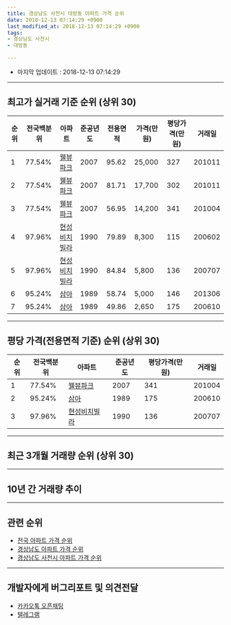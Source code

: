 ```yaml
---
title: 경상남도 사천시 대방동 아파트 가격 순위
date: 2018-12-13 07:14:29 +0900
last_modified_at: 2018-12-13 07:14:29 +0900
tags:
- 경상남도 사천시
- 대방동

---
```


* 마지막 업데이트 : 2018-12-13 07:14:29

---

## 최고가 실거래 기준 순위 (상위 30)


|순위|전국백분위|아파트|준공년도|전용면적|가격(만원)|평당가격(만원)|거래일|
|---|---|---|---|---|---|---|---|
|1|77.54%|[웰뷰파크](https://search.naver.com/search.naver?query=%EA%B2%BD%EC%83%81%EB%82%A8%EB%8F%84+%EC%82%AC%EC%B2%9C%EC%8B%9C+%EB%8C%80%EB%B0%A9%EB%8F%99+%EC%9B%B0%EB%B7%B0%ED%8C%8C%ED%81%AC)|2007|95.62|25,000|327|201011|
|2|77.54%|[웰뷰파크](https://search.naver.com/search.naver?query=%EA%B2%BD%EC%83%81%EB%82%A8%EB%8F%84+%EC%82%AC%EC%B2%9C%EC%8B%9C+%EB%8C%80%EB%B0%A9%EB%8F%99+%EC%9B%B0%EB%B7%B0%ED%8C%8C%ED%81%AC)|2007|81.71|17,700|302|201011|
|3|77.54%|[웰뷰파크](https://search.naver.com/search.naver?query=%EA%B2%BD%EC%83%81%EB%82%A8%EB%8F%84+%EC%82%AC%EC%B2%9C%EC%8B%9C+%EB%8C%80%EB%B0%A9%EB%8F%99+%EC%9B%B0%EB%B7%B0%ED%8C%8C%ED%81%AC)|2007|56.95|14,200|341|201004|
|4|97.96%|[현성비치빌라](https://search.naver.com/search.naver?query=%EA%B2%BD%EC%83%81%EB%82%A8%EB%8F%84+%EC%82%AC%EC%B2%9C%EC%8B%9C+%EB%8C%80%EB%B0%A9%EB%8F%99+%ED%98%84%EC%84%B1%EB%B9%84%EC%B9%98%EB%B9%8C%EB%9D%BC)|1990|79.89|8,300|115|200602|
|5|97.96%|[현성비치빌라](https://search.naver.com/search.naver?query=%EA%B2%BD%EC%83%81%EB%82%A8%EB%8F%84+%EC%82%AC%EC%B2%9C%EC%8B%9C+%EB%8C%80%EB%B0%A9%EB%8F%99+%ED%98%84%EC%84%B1%EB%B9%84%EC%B9%98%EB%B9%8C%EB%9D%BC)|1990|84.84|5,800|136|200707|
|6|95.24%|[삼아](https://search.naver.com/search.naver?query=%EA%B2%BD%EC%83%81%EB%82%A8%EB%8F%84+%EC%82%AC%EC%B2%9C%EC%8B%9C+%EB%8C%80%EB%B0%A9%EB%8F%99+%EC%82%BC%EC%95%84)|1989|58.74|5,000|146|201306|
|7|95.24%|[삼아](https://search.naver.com/search.naver?query=%EA%B2%BD%EC%83%81%EB%82%A8%EB%8F%84+%EC%82%AC%EC%B2%9C%EC%8B%9C+%EB%8C%80%EB%B0%A9%EB%8F%99+%EC%82%BC%EC%95%84)|1989|49.86|2,650|175|200610|


---

## 평당 가격(전용면적 기준) 순위 (상위 30)


|순위|전국백분위|아파트|준공년도|평당가격(만원)|거래일|
|---|---|---|---|---|---|
|1|77.54%|[웰뷰파크](https://search.naver.com/search.naver?query=%EA%B2%BD%EC%83%81%EB%82%A8%EB%8F%84+%EC%82%AC%EC%B2%9C%EC%8B%9C+%EB%8C%80%EB%B0%A9%EB%8F%99+%EC%9B%B0%EB%B7%B0%ED%8C%8C%ED%81%AC)|2007|341|201004|
|2|95.24%|[삼아](https://search.naver.com/search.naver?query=%EA%B2%BD%EC%83%81%EB%82%A8%EB%8F%84+%EC%82%AC%EC%B2%9C%EC%8B%9C+%EB%8C%80%EB%B0%A9%EB%8F%99+%EC%82%BC%EC%95%84)|1989|175|200610|
|3|97.96%|[현성비치빌라](https://search.naver.com/search.naver?query=%EA%B2%BD%EC%83%81%EB%82%A8%EB%8F%84+%EC%82%AC%EC%B2%9C%EC%8B%9C+%EB%8C%80%EB%B0%A9%EB%8F%99+%ED%98%84%EC%84%B1%EB%B9%84%EC%B9%98%EB%B9%8C%EB%9D%BC)|1990|136|200707|


---

## 최근 3개월 거래량 순위 (상위 30)


<div style="width:100%;">
    <canvas id="deal_count_ranking" height="250"></canvas>
</div>


<script>
new Chart(document.getElementById("deal_count_ranking"), {
    type: 'horizontalBar',
    data: {
        labels: ['웰뷰파크'],
        datasets: [{
            label: '실거래 수',
            data: [7],
            borderColor: "rgba(255, 0, 128, 1)",
            backgroundColor: "rgba(255, 0, 128, 0.5)",
            fill: false,
        }]
    },
    options: {
        responsive: true,
        title: {
            display: true,
            text: '최근 3개월 거래량 순위'
        },
        tooltips: {
            mode: 'index',
            intersect: false,
            callbacks: {
                title: function(tooltipItems, data) {
                    return "실거래 수:";
                },
                label: function(tooltipItem, data) {
                    return data.labels[tooltipItem.index] + ": " + tooltipItem.xLabel;
                }
            }
        },
        hover: {
            mode: 'nearest',
            intersect: true
        },
        scales: {
            xAxes: [{
                display: true,
                scaleLabel: {
                    display: true,
                    labelString: '실거래 수'
                },
                ticks: {
                    suggestedMin: 0,
                }
            }],
            yAxes: [{
                display: true,
                ticks: {
                    autoSkip: false,
                    callback: function(value, index, values) {
                        if (value.length > 15)
                            return value.substr(0, 13) + "...";
                        else
                            return value;
                    }
                },
                scaleLabel: {
                    display: false,
                }
            }]
        }
    }
});

</script>


---

## 10년 간 거래량 추이


<div style="width:100%;">
    <canvas id="deal_progress" height="250"></canvas>
</div>

<script>
new Chart(document.getElementById("deal_progress"), {
    type: 'line',
    data: {
        labels: ['200812','200901','200902','200903','200904','200905','200906','200907','200908','200909','200910','200911','200912','201001','201002','201003','201004','201005','201006','201007','201008','201009','201010','201011','201012','201101','201102','201103','201104','201105','201106','201107','201108','201109','201110','201111','201112','201201','201202','201203','201204','201205','201206','201207','201208','201209','201210','201211','201212','201301','201302','201303','201304','201305','201306','201307','201308','201309','201310','201311','201312','201401','201402','201403','201404','201405','201406','201407','201408','201409','201410','201411','201412','201501','201502','201503','201504','201505','201506','201507','201508','201509','201510','201511','201512','201601','201602','201603','201604','201605','201606','201607','201608','201609','201610','201611','201612','201701','201702','201703','201704','201705','201706','201707','201708','201709','201710','201711','201712','201801','201802','201803','201804','201805','201806','201807','201808','201809','201810','201811','201812'],
        datasets: [{
            label: '실거래 수',
            pointRadius: 1,
            data: [2, 1, 2, 4, 4, 3, 7, 4, 1, 7, 1, 1, 7, 4, 5, 2, 4, 2, 4, 0, 2, 3, 1, 9, 2, 1, 4, 0, 4, 4, 4, 1, 2, 2, 4, 4, 3, 4, 5, 8, 3, 5, 4, 5, 1, 1, 4, 1, 2, 5, 0, 3, 4, 5, 9, 2, 1, 6, 2, 2, 6, 0, 10, 8, 4, 4, 5, 1, 5, 6, 12, 4, 4, 3, 3, 8, 7, 2, 4, 1, 3, 1, 4, 2, 2, 3, 0, 10, 6, 5, 3, 1, 3, 3, 6, 3, 4, 1, 8, 1, 1, 3, 0, 3, 1, 1, 3, 3, 0, 4, 1, 1, 1, 1, 1, 1, 1, 1, 4, 2, 1],
            borderColor: "rgba(255, 201, 14, 1)",
            backgroundColor: "rgba(255, 201, 14, 0.5)",
            fill: true,
        }]
    },
    options: {
        responsive: true,
        title: {
            display: true,
            text: '10년간 거래량 추이'
        },
        tooltips: {
            mode: 'index',
            intersect: false,
        },
        hover: {
            mode: 'nearest',
            intersect: true
        },
        scales: {
            xAxes: [{
                display: true,
                scaleLabel: {
                    display: true,
                    labelString: '년/월'
                }
            }],
            yAxes: [{
                display: true,
                ticks: {
                    suggestedMin: 0,
                },
                scaleLabel: {
                    display: true,
                    labelString: '실거래 수'
                }
            }]
        }
    }
});

</script>


---

## 관련 순위

- [전국 아파트 가격 순위](https://inasie.github.io/apt-ranking/전국)
- [경상남도 아파트 가격 순위](https://inasie.github.io/apt-ranking/경상남도)
- [경상남도 사천시 아파트 가격 순위](https://inasie.github.io/apt-ranking/경상남도-사천시)


---

## 개발자에게 버그리포트 및 의견전달

- [카카오톡 오픈채팅](https://open.kakao.com/o/gLJUAP4)
- [텔레그램](https://t.me/inasie)

